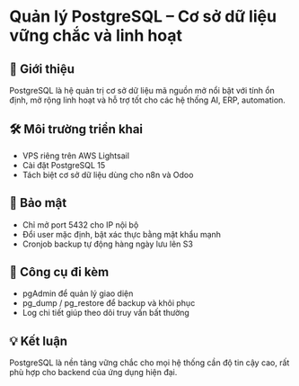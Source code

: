 # Quản lý PostgreSQL – Cơ sở dữ liệu vững chắc và linh hoạt

## 💾 Giới thiệu
PostgreSQL là hệ quản trị cơ sở dữ liệu mã nguồn mở nổi bật với tính ổn định, mở rộng linh hoạt và hỗ trợ tốt cho các hệ thống AI, ERP, automation.

## 🛠️ Môi trường triển khai
- VPS riêng trên AWS Lightsail
- Cài đặt PostgreSQL 15
- Tách biệt cơ sở dữ liệu dùng cho n8n và Odoo

## 🔐 Bảo mật
- Chỉ mở port 5432 cho IP nội bộ
- Đổi user mặc định, bật xác thực bằng mật khẩu mạnh
- Cronjob backup tự động hàng ngày lưu lên S3

## 🧪 Công cụ đi kèm
- pgAdmin để quản lý giao diện
- pg_dump / pg_restore để backup và khôi phục
- Log chi tiết giúp theo dõi truy vấn bất thường

## 💡 Kết luận
PostgreSQL là nền tảng vững chắc cho mọi hệ thống cần độ tin cậy cao, rất phù hợp cho backend của ứng dụng hiện đại.
